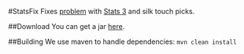 #StatsFix
Fixes [problem](https://www.spigotmc.org/threads/need-help-with-an-exploit-on-my-server.150992) with [Stats 3](http://dev.bukkit.org/bukkit-plugins/lolmewnstats/) and silk touch picks.

##Download
You can get a jar [here](http://wesjd.github.io/downloads).

##Building
We use maven to handle dependencies: `mvn clean install`
